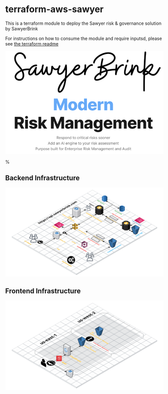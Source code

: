 # terraform-aws-sawyer
This is a terraform module to deploy the Sawyer risk &amp; governance solution by SawyerBrink

For instructions on how to consume the module and require inputsd, please see [the terraform readme](./documentation/terraform.md)

<p align="center">
  <img src="/static/img/SawyerBrink.png" alt="drawing" width="800" />
</p>%


## Backend Infrastructure
<p align="center">
  <img src="/static/img/API-Architecture.png" alt="drawing"/>
</p>

## Frontend Infrastructure
<p align="center">
  <img src="/static/img/frontend-architecture.png" alt="drawing"/>
</p>